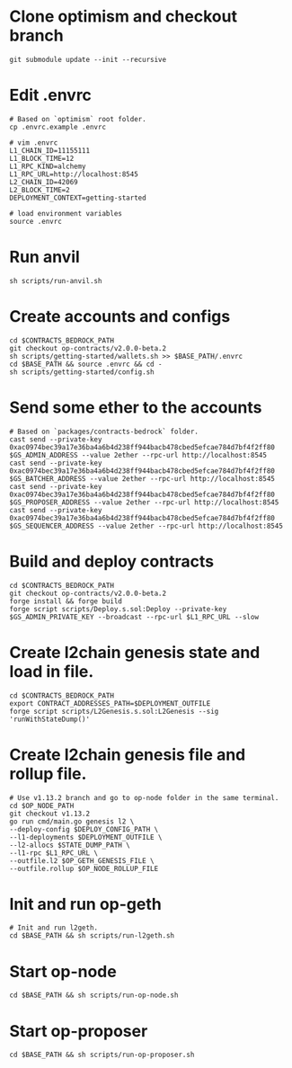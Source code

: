 # Clone optimism and checkout branch
```shell
git submodule update --init --recursive
```

# Edit .envrc
```shell
# Based on `optimism` root folder.
cp .envrc.example .envrc

# vim .envrc
L1_CHAIN_ID=11155111
L1_BLOCK_TIME=12
L1_RPC_KIND=alchemy
L1_RPC_URL=http://localhost:8545
L2_CHAIN_ID=42069
L2_BLOCK_TIME=2
DEPLOYMENT_CONTEXT=getting-started

# load environment variables
source .envrc
```

# Run anvil
```shell
sh scripts/run-anvil.sh
```

# Create accounts and configs
```shell
cd $CONTRACTS_BEDROCK_PATH
git checkout op-contracts/v2.0.0-beta.2
sh scripts/getting-started/wallets.sh >> $BASE_PATH/.envrc
cd $BASE_PATH && source .envrc && cd -
sh scripts/getting-started/config.sh
```

# Send some ether to the accounts
```shell
# Based on `packages/contracts-bedrock` folder.
cast send --private-key 0xac0974bec39a17e36ba4a6b4d238ff944bacb478cbed5efcae784d7bf4f2ff80 $GS_ADMIN_ADDRESS --value 2ether --rpc-url http://localhost:8545
cast send --private-key 0xac0974bec39a17e36ba4a6b4d238ff944bacb478cbed5efcae784d7bf4f2ff80 $GS_BATCHER_ADDRESS --value 2ether --rpc-url http://localhost:8545
cast send --private-key 0xac0974bec39a17e36ba4a6b4d238ff944bacb478cbed5efcae784d7bf4f2ff80 $GS_PROPOSER_ADDRESS --value 2ether --rpc-url http://localhost:8545
cast send --private-key 0xac0974bec39a17e36ba4a6b4d238ff944bacb478cbed5efcae784d7bf4f2ff80 $GS_SEQUENCER_ADDRESS --value 2ether --rpc-url http://localhost:8545
```

# Build and deploy contracts
```shell
cd $CONTRACTS_BEDROCK_PATH
git checkout op-contracts/v2.0.0-beta.2
forge install && forge build
forge script scripts/Deploy.s.sol:Deploy --private-key $GS_ADMIN_PRIVATE_KEY --broadcast --rpc-url $L1_RPC_URL --slow
```

# Create l2chain genesis state and load in file.
```shell
cd $CONTRACTS_BEDROCK_PATH
export CONTRACT_ADDRESSES_PATH=$DEPLOYMENT_OUTFILE
forge script scripts/L2Genesis.s.sol:L2Genesis --sig 'runWithStateDump()'
```

# Create l2chain genesis file and rollup file.
```shell
# Use v1.13.2 branch and go to op-node folder in the same terminal.
cd $OP_NODE_PATH
git checkout v1.13.2
go run cmd/main.go genesis l2 \
--deploy-config $DEPLOY_CONFIG_PATH \
--l1-deployments $DEPLOYMENT_OUTFILE \
--l2-allocs $STATE_DUMP_PATH \
--l1-rpc $L1_RPC_URL \
--outfile.l2 $OP_GETH_GENESIS_FILE \
--outfile.rollup $OP_NODE_ROLLUP_FILE
```

# Init and run op-geth
```shell
# Init and run l2geth.
cd $BASE_PATH && sh scripts/run-l2geth.sh
```

# Start op-node
```shell
cd $BASE_PATH && sh scripts/run-op-node.sh
```

# Start op-proposer
```shell
cd $BASE_PATH && sh scripts/run-op-proposer.sh
```
